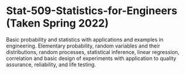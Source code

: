 # Stat-509-Statistics-for-Engineers (Taken Spring 2022)

Basic probability and statistics with applications and examples in engineering. Elementary probability, random variables and their distributions, random processes, statistical inference, linear regression, correlation and basic design of experiments with application to quality assurance, reliability, and life testing.
